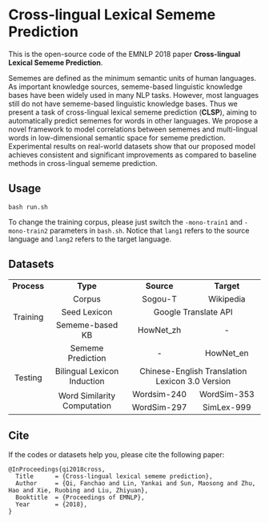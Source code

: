 # Cross-lingual Lexical Sememe Prediction
This is the open-source code of the EMNLP 2018 paper **Cross-lingual Lexical Sememe Prediction**.

Sememes are defined as the minimum semantic units of human languages. As important knowledge sources, sememe-based linguistic knowledge bases have been widely used in many NLP tasks. However, most languages still do not have sememe-based linguistic knowledge bases. Thus we present a task of cross-lingual lexical sememe prediction (**CLSP**), aiming to automatically predict sememes for words in other languages. We propose a novel framework to model correlations between sememes and multi-lingual words in low-dimensional semantic space for sememe prediction. Experimental results on real-world datasets show that our proposed model achieves consistent and significant improvements as compared to baseline methods in cross-lingual sememe prediction.
## Usage
	
	bash run.sh
	
To change the training corpus, please just switch the `-mono-train1` and `-mono-train2` parameters in `bash.sh`. Notice that `lang1` refers to the source language and `lang2` refers to the target language.
## Datasets
<table>
	<tr>
		<td align="center"><b>Process</b></td>
		<td align="center"><b>Type</b></td>
		<td align="center"><b>Source</b></td>
		<td align="center"><b>Target</b></td>
	</tr>
	<tr>
		<td align="center"  rowspan="3">Training</td>
		<td align="center">Corpus</td>
		<td align="center">Sogou-T</td>
		<td align="center">Wikipedia</td>
	</tr>
	<tr>
		<td align="center">Seed Lexicon</td>
		<td align="center" colspan="2"> Google Translate API</td>
	</tr>
	<tr>
		<td align="center">Sememe-based KB</td>
		<td align="center">HowNet_zh</td>
		<td align="center">-</td>
	</tr>
	<tr>
		<td align="center" = rowspan="4">Testing</td>
		<td align="center">Sememe Prediction</td>
		<td align="center">-</td>
		<td align="center">HowNet_en</td>
	</tr>
	<tr>
		<td align="center">Bilingual Lexicon Induction</td>
		<td align="center" colspan="2">Chinese-English Translation Lexicon 3.0 Version</td>
	</tr>
	<tr>
		<td align="center"  rowspan="2"> Word Similarity Computation</td>
		<td align="center">Wordsim-240</td>
		<td align="center">WordSim-353</td>
	</tr>
	<tr>
		<td align="center">WordSim-297</td>
		<td align="center">SimLex-999</td>
	</tr>
</table>


## Cite

If the codes or datasets help you, please cite the following paper:

	@InProceedings{qi2018cross,
	  Title      = {Cross-lingual lexical sememe prediction},
	  Author     = {Qi, Fanchao and Lin, Yankai and Sun, Maosong and Zhu, Hao and Xie, Ruobing and Liu, Zhiyuan},
	  Booktitle  = {Proceedings of EMNLP},
	  Year       = {2018},
	}
